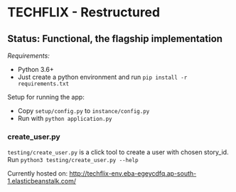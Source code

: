 # TECHFLIX - Restructured
## Status: Functional, the flagship implementation

*Requirements:*
- Python 3.6+
- Just create a python environment and run `pip install -r requirements.txt`

Setup for running the app:
- Copy `setup/config.py` to `instance/config.py`
- Run with `python application.py`

### create_user.py
`testing/create_user.py` is a click tool to create a user with chosen story_id.
Run `python3 testing/create_user.py --help`

Currently hosted on: http://techflix-env.eba-egeycdfq.ap-south-1.elasticbeanstalk.com/
